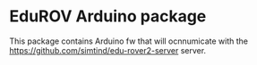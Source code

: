 # EduROV Arduino package

This package contains Arduino fw that will ocnnumicate with the https://github.com/simtind/edu-rover2-server server.

